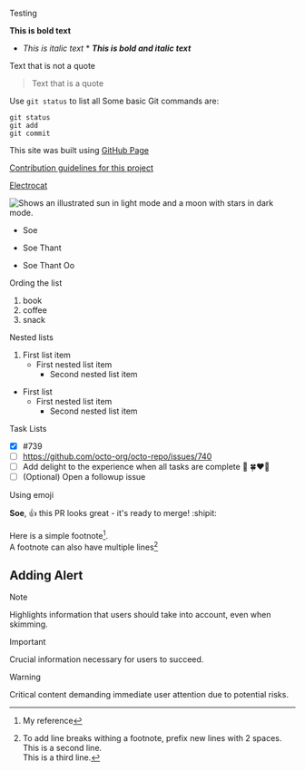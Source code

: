 Testing

**This is bold text**
* *This is italic text* *
***This is bold and italic text***

 Text that is not a quote
 > Text that is a quote

Use `git status` to list all
Some basic Git commands are:
```
git status
git add
git commit
```

This site was built using [GitHub Page](https://pages.github.com/)

[Contribution guidelines for this project](docs/CONTRIBUTING.md)

[Electrocat](/assets/images/electrocat.png)

<picture>
  <source media="(prefers-color-scheme: dark)" srcset="https://user-images.githubusercontent.com/25423296/163456776-7f95b81a-f1ed-45f7-b7ab-8fa810d529fa.png">
  <source media="(prefers-color-scheme: light)" srcset="https://user-images.githubusercontent.com/25423296/163456779-a8556205-d0a5-45e2-ac17-42d089e3c3f8.png">
  <img alt="Shows an illustrated sun in light mode and a moon with stars in dark mode." src="https://user-images.githubusercontent.com/25423296/163456779-a8556205-d0a5-45e2-ac17-42d089e3c3f8.png">
</picture>

- Soe
* Soe Thant
+ Soe Thant Oo

Ording the list
1. book
1. coffee
1. snack

Nested lists
1. First list item
   - First nested list item
     - Second nested list item
- First list
  - First nested list item
    - Second nested list item

Task Lists
- [x] #739
- [ ] https://github.com/octo-org/octo-repo/issues/740
- [ ] Add delight to the experience when all tasks are complete :tada: 🍀❤️🥰
- [ ] \(Optional) Open a followup issue

Using emoji

**Soe**, :+1: this PR looks great - it's ready to merge! :shipit:


Here is a simple footnote[^1].  
A footnote can also have multiple lines[^2]

[^1]: My reference
[^2]: To add line breaks withing a footnote, prefix new lines with 2 spaces.  
This is a second line.  
This is a third line.

## Adding Alert


> [!NOTE]
> Highlights information that users should take into account, even when skimming.

> [!IMPORTANT]
> Crucial information necessary for users to succeed.

> [!WARNING]
> Critical content demanding immediate user attention due to potential risks.



<!-- This content will not appear in the rendered Markdown, pleae ignore it -->
<!-- Here to insert picture later -->



